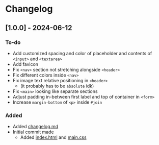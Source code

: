 # Changelog

## [1.0.0] - 2024-06-12

### To-do
- Add customized spacing and color of placeholder and contents of `<input>` and `<textarea>`
- Add favicon
- Fix `<nav>` section not stretching alongside `<header>`
- Fix different colors inside `<nav>`
- Fix image text relative positioning in `<header>`
    - (it probably has to be `absolute` idk)
- Fix `<main>` looking like separate sections
- Adjust padding in-between first label and top of container in `<form>`
- Increase `margin-bottom` of `<p>` inside `#join`


### Added
- Added [changelog.md](changelog.md)
- Initial commit made
    - Added [index.html](index.html) and [main.css](main.css)